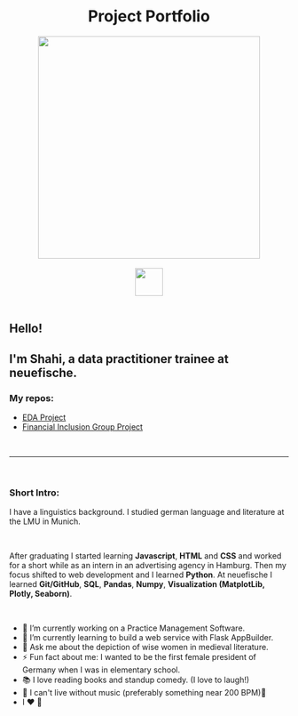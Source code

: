 
# <div align="center"> Project Portfolio </div>

<div id="header" align="center">
  <img src= 'https://media.giphy.com/media/LMcB8XospGZO8UQq87/giphy.gif' width=400>
</div>

<br>

<div align="center">
  <a href="mailto:shahiw@posto.de?subject=Hello%20from%20github">
    <img src="https://img.shields.io/badge/-Mail-brightgreen?style=flat-square&logo=Posteo&logoColor=white" width=50/>
  </a>
</div>

<br>

## Hello! 
## I'm Shahi, a data practitioner trainee at neuefische. 
### My repos: 
- [EDA Project](https://github.com/ShahiW/eda_project_housing)
- [Financial Inclusion Group Project](https://github.com/ShahiW/Financial-Inclusion-Project/tree/shahi)

<br>

---
<br>

### Short Intro:

I have a linguistics background. 
I studied german language and literature at the LMU in Munich. 

<br>


After graduating I started learning __Javascript__, __HTML__ and __CSS__ and worked for a short while as an intern in an advertising agency in Hamburg. Then my focus shifted to web development and I learned __Python__. At neuefische I learned __Git/GitHub__, __SQL__, __Pandas__, __Numpy__, __Visualization (MatplotLib, Plotly, Seaborn)__. 

<br>

- 🔭 I’m currently working on a Practice Management Software.
- 🌱 I’m currently learning to build a web service with Flask AppBuilder.
- 💬 Ask me about the depiction of wise women in medieval literature.
- ⚡ Fun fact about me: I wanted to be the first female president of Germany when I was in          elementary school. 
- 📚 I love reading books and standup comedy. (I love to laugh!)
- 🎵 I can't live without music (preferably something near 200 BPM)🤘
- I ❤️ 🐧

<br>









